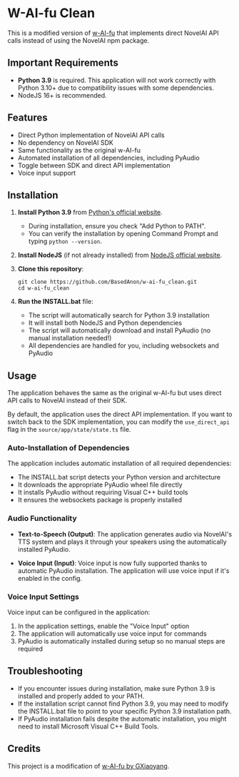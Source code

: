 # W-AI-fu Clean

This is a modified version of [w-AI-fu](https://github.com/GXiaoyang/w-AI-fu_v2) that implements direct NovelAI API calls instead of using the NovelAI npm package.

## Important Requirements

- **Python 3.9** is required. This application will not work correctly with Python 3.10+ due to compatibility issues with some dependencies.
- NodeJS 16+ is recommended.

## Features

- Direct Python implementation of NovelAI API calls
- No dependency on NovelAI SDK
- Same functionality as the original w-AI-fu
- Automated installation of all dependencies, including PyAudio
- Toggle between SDK and direct API implementation
- Voice input support

## Installation

1. **Install Python 3.9** from [Python's official website](https://www.python.org/downloads/release/python-3913/).
   - During installation, ensure you check "Add Python to PATH".
   - You can verify the installation by opening Command Prompt and typing `python --version`.

2. **Install NodeJS** (if not already installed) from [NodeJS official website](https://nodejs.org/).

3. **Clone this repository**:
   ```
   git clone https://github.com/BasedAnon/w-ai-fu_clean.git
   cd w-ai-fu_clean
   ```

4. **Run the INSTALL.bat** file:
   - The script will automatically search for Python 3.9 installation
   - It will install both NodeJS and Python dependencies
   - The script will automatically download and install PyAudio (no manual installation needed!)
   - All dependencies are handled for you, including websockets and PyAudio

## Usage

The application behaves the same as the original w-AI-fu but uses direct API calls to NovelAI instead of their SDK.

By default, the application uses the direct API implementation. If you want to switch back to the SDK implementation, you can modify the `use_direct_api` flag in the `source/app/state/state.ts` file.

### Auto-Installation of Dependencies

The application includes automatic installation of all required dependencies:
- The INSTALL.bat script detects your Python version and architecture
- It downloads the appropriate PyAudio wheel file directly
- It installs PyAudio without requiring Visual C++ build tools
- It ensures the websockets package is properly installed

### Audio Functionality

- **Text-to-Speech (Output)**: The application generates audio via NovelAI's TTS system and plays it through your speakers using the automatically installed PyAudio.

- **Voice Input (Input)**: Voice input is now fully supported thanks to automatic PyAudio installation. The application will use voice input if it's enabled in the config.

### Voice Input Settings

Voice input can be configured in the application:
1. In the application settings, enable the "Voice Input" option
2. The application will automatically use voice input for commands
3. PyAudio is automatically installed during setup so no manual steps are required

## Troubleshooting

- If you encounter issues during installation, make sure Python 3.9 is installed and properly added to your PATH.
- If the installation script cannot find Python 3.9, you may need to modify the INSTALL.bat file to point to your specific Python 3.9 installation path.
- If PyAudio installation fails despite the automatic installation, you might need to install Microsoft Visual C++ Build Tools.

## Credits

This project is a modification of [w-AI-fu by GXiaoyang](https://github.com/GXiaoyang/w-AI-fu_v2).
